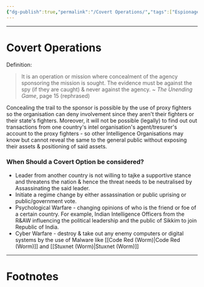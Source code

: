 ```yaml
---
{"dg-publish":true,"permalink":"/Covert Operations/","tags":["Espionage"]}
---
```



---
# Covert Operations
Definition:
> It is an operation or mission where concealment of the agency sponsoring the mission is sought. The evidence must be against the spy (if they are caught) & never against the agency.
> ~ *The Unending Game*, page 15 (rephrased)

Concealing the trail to the sponsor is possible by the use of proxy fighters so the organisation can deny involvement since they aren't their fighters or their state's fighters. Moreover, it will not be possible (legally) to find out out transactions from one country's intel organisation's agent/tresurer's account to the proxy fighters - so other Intelligence Organisations may know but cannot reveal the same to the general public without exposing their assets & positioning of said assets.

### When Should a Covert Option be considered?
- Leader from another country is not willing to tajke a supportive stance and threatens the nation & hence the threat needs to be neutralised by Assassinating the said leader.
- Initiate a regime change by either assassination or public uprising or public/government vote.
- Psychological Warfare - changing opinions of who is the friend or foe of a certain country. For example, Indian Intelligence Officers from the R&AW influencing the political leadership and the public of Sikkim to join Republic of India.
- Cyber Warfare - destroy & take out any enemy computers or digital systems by the use of Malware like [[Code Red (Worm)\|Code Red (Worm)]] and [[Stuxnet (Worm)\|Stuxnet (Worm)]]

---
# Footnotes
